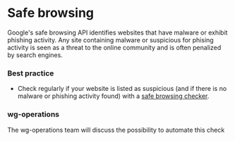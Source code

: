 # Safe browsing
Google's safe browsing API identifies websites that have malware or exhibit phishing activity. Any site containing malware or suspicious for phising activity is seen as a threat to the online community and is often penalized by search engines. 

### Best practice
* Check regularly if your website is listed as suspicious (and if there is no malware or phishing activity found) with a [safe browsing checker](https://transparencyreport.google.com/safe-browsing/).

### wg-operations

The wg-operations team will discuss the possibility to automate this check
